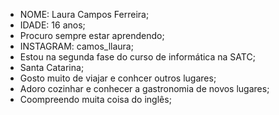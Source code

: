 - NOME: Laura Campos Ferreira;
- IDADE: 16 anos;
- Procuro sempre estar aprendendo;
- INSTAGRAM: camos_llaura;
- Estou na segunda fase do curso de informática na SATC;
- Santa Catarina;
- Gosto muito de viajar e conhcer outros lugares;
- Adoro cozinhar e conhecer a gastronomia de novos lugares;
- Coompreendo muita coisa do inglês;
